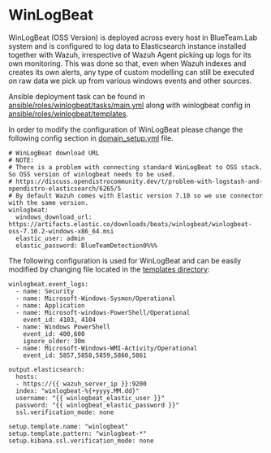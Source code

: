 # WinLogBeat

WinLogBeat (OSS Version) is deployed across every host in BlueTeam.Lab system and is configured to log data to Elasticsearch instance installed together with Wazuh, irrespective of Wazuh Agent picking up logs for its own monitoring. This was done so that, even when Wazuh indexes and creates its own alerts, any type of custom modelling can still be executed on raw data we pick up from various windows events and other sources.

Ansible deployment task can be found in [ansible/roles/winlogbeat/tasks/main.yml](../ansible/roles/winlogbeat/main.yml) along with winlogbeat config in [ansible/roles/winlogbeat/templates](../ansible/roles/winlogbeat/templates).

In order to modify the configuration of WinLogBeat please change the following config section in [domain_setup.yml](../ansible/domain_setup.yml) file.
```
# WinLogBeat download URL
# NOTE: 
# There is a problem with connecting standard WinLogBeat to OSS stack. So OSS version of winlogbeat needs to be used.
# https://discuss.opendistrocommunity.dev/t/problem-with-logstash-and-opendistro-elasticsearch/6265/5
# By default Wazuh comes with Elastic version 7.10 so we use connector with the same version.
winlogbeat:
  windows_download_url: https://artifacts.elastic.co/downloads/beats/winlogbeat/winlogbeat-oss-7.10.2-windows-x86_64.msi
  elastic_user: admin
  elastic_password: BlueTeamDetection0%%%
```

The following configuration is used for WinLogBeat and can be easily modified by changing file located in the [templates directory](../ansible/roles/winlogbeat/templates/):

```
winlogbeat.event_logs:
  - name: Security
  - name: Microsoft-Windows-Sysmon/Operational
  - name: Application
  - name: Microsoft-windows-PowerShell/Operational
    event_id: 4103, 4104
  - name: Windows PowerShell
    event_id: 400,600
    ignore_older: 30m
  - name: Microsoft-Windows-WMI-Activity/Operational
    event_id: 5857,5858,5859,5860,5861

output.elasticsearch:
  hosts:
  - https://{{ wazuh_server_ip }}:9200
  index: "winlogbeat-%{+yyyy.MM.dd}"
  username: "{{ winlogbeat_elastic_user }}"
  password: "{{ winlogbeat_elastic_password }}"
  ssl.verification_mode: none
  
setup.template.name: "winlogbeat"
setup.template.pattern: "winlogbeat-*"
setup.kibana.ssl.verification_mode: none
```